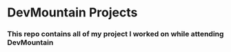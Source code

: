 # DevMountain Projects
### This repo contains all of my project I worked on while attending DevMountain
